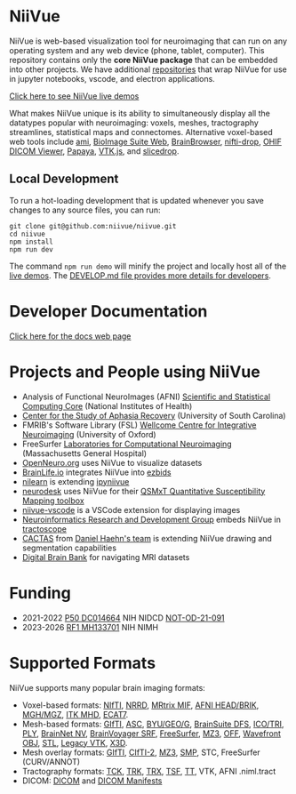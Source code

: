 # NiiVue

NiiVue is web-based visualization tool for neuroimaging that can run on any operating system and any web device (phone, tablet, computer). This repository contains only the **core NiiVue package** that can be embedded into other projects. We have additional [repositories](https://github.com/niivue) that wrap NiiVue for use in jupyter notebooks, vscode, and electron applications. 

[Click here to see NiiVue live demos](https://niivue.github.io/niivue/)

What makes NiiVue unique is its ability to simultaneously display all the datatypes popular with neuroimaging: voxels, meshes, tractography streamlines, statistical maps and connectomes. Alternative voxel-based web tools include [ami](https://fnndsc.github.io/ami/), [BioImage Suite Web](https://bioimagesuiteweb.github.io/webapp/viewer.html), [BrainBrowser](https://brainbrowser.cbrain.mcgill.ca/volume-viewer), [nifti-drop](http://vsoch.github.io/nifti-drop), [OHIF DICOM Viewer](https://viewer.ohif.org/), [Papaya](https://www.fmrib.ox.ac.uk/ukbiobank/group_means/index.html), [VTK.js](https://kitware.github.io/paraview-glance/app/), and [slicedrop](https://slicedrop.com/).

## Local Development

To run a hot-loading development that is updated whenever you save changes to any source files, you can run:

```
git clone git@github.com:niivue/niivue.git
cd niivue
npm install
npm run dev
```

The command `npm run demo` will minify the project and locally host all of the [live demos](https://niivue.github.io/niivue/). The [DEVELOP.md file provides more details for developers](./DEVELOP.md).

# Developer Documentation

[Click here for the docs web page](https://niivue.github.io/niivue/devdocs/)

# Projects and People using NiiVue

- Analysis of Functional NeuroImages (AFNI) [Scientific and Statistical Computing Core](https://afni.nimh.nih.gov/) (National Institutes of Health)
- [Center for the Study of Aphasia Recovery](https://cstar.sc.edu/) (University of South Carolina)
- FMRIB's Software Library (FSL) [Wellcome Centre for Integrative Neuroimaging](https://www.win.ox.ac.uk/) (University of Oxford)
- FreeSurfer [Laboratories for Computational Neuroimaging](https://lcn.martinos.org/) (Massachusetts General Hospital)
- [OpenNeuro.org](https://openneuro.org) uses NiiVue to visualize datasets
- [BrainLife.io](https://brainlife.io/about/) integrates NiiVue into [ezbids](https://brainlife.io/ezbids/)
- [nilearn](https://nilearn.github.io/stable/index.html) is extending [ipyniivue](https://github.com/niivue/ipyniivue)
- [neurodesk](https://www.neurodesk.org/) uses NiiVue for their [QSMxT Quantitative Susceptibility Mapping toolbox](https://github.com/QSMxT/QSMxT-UI)
- [niivue-vscode](https://github.com/niivue/niivue-vscode) is a VSCode extension for displaying images
- [Neuroinformatics Research and Development Group](http://neuroinformatics.uw.edu/) embeds NiiVue in [tractoscope](https://github.com/nrdg/tractoscope)
- [CACTAS](https://github.com/mpsych/CACTAS) from [Daniel Haehn's team](https://danielhaehn.com/) is extending NiiVue drawing and segmentation capabilities
- [Digital Brain Bank](https://elifesciences.org/articles/73153) for navigating MRI datasets

# Funding

- 2021-2022 [P50 DC014664](https://reporter.nih.gov/search/D3sOjJtXwkSRKLpYf1ctBg/project-details/10094384) NIH NIDCD [NOT-OD-21-091](https://grants.nih.gov/grants/guide/notice-files/NOT-OD-21-091.html#:~:text=NOT%2DOD%2D21%2D091,Software%20Tools%20for%20Open%20Science)
- 2023-2026 [RF1 MH133701](https://reporter.nih.gov/search/D3sOjJtXwkSRKLpYf1ctBg/project-details/10724895) NIH NIMH

# Supported Formats

NiiVue supports many popular brain imaging formats:

- Voxel-based formats: [NIfTI](https://brainder.org/2012/09/23/the-nifti-file-format/), [NRRD](http://teem.sourceforge.net/nrrd/format.html), [MRtrix MIF](https://mrtrix.readthedocs.io/en/latest/getting_started/image_data.html#mrtrix-image-formats), [AFNI HEAD/BRIK](https://afni.nimh.nih.gov/pub/dist/doc/program_help/README.attributes.html), [MGH/MGZ](https://surfer.nmr.mgh.harvard.edu/fswiki/FsTutorial/MghFormat), [ITK MHD](https://itk.org/Wiki/ITK/MetaIO/Documentation#Reading_a_Brick-of-Bytes_.28an_N-Dimensional_volume_in_a_single_file.29), [ECAT7](https://github.com/openneuropet/PET2BIDS/tree/28aae3fab22309047d36d867c624cd629c921ca6/ecat_validation/ecat_info).
- Mesh-based formats: [GIfTI](https://www.nitrc.org/projects/gifti/), [ASC](http://www.grahamwideman.com/gw/brain/fs/surfacefileformats.htm), [BYU/GEO/G](http://www.grahamwideman.com/gw/brain/fs/surfacefileformats.htm), [BrainSuite DFS](http://brainsuite.org/formats/dfs/), [ICO/TRI](http://www.grahamwideman.com/gw/brain/fs/surfacefileformats.htm), [PLY](<https://en.wikipedia.org/wiki/PLY_(file_format)>), [BrainNet NV](https://www.nitrc.org/projects/bnv/), [BrainVoyager SRF](https://support.brainvoyager.com/brainvoyager/automation-development/84-file-formats/344-users-guide-2-3-the-format-of-srf-files), [FreeSurfer](http://www.grahamwideman.com/gw/brain/fs/surfacefileformats.htm), [MZ3](https://github.com/neurolabusc/surf-ice/tree/master/mz3), [OFF](<https://en.wikipedia.org/wiki/OFF_(file_format)>), [Wavefront OBJ](https://brainder.org/tag/obj/), [STL](https://medium.com/3d-printing-stories/why-stl-format-is-bad-fea9ecf5e45), [Legacy VTK](https://vtk.org/wp-content/uploads/2015/04/file-formats.pdf), [X3D](https://3dprint.nih.gov/).
- Mesh overlay formats: [GIfTI](https://www.nitrc.org/projects/gifti/), [CIfTI-2](https://balsa.wustl.edu/about/fileTypes), [MZ3](https://github.com/neurolabusc/surf-ice/tree/master/mz3), [SMP](https://support.brainvoyager.com/brainvoyager/automation-development/84-file-formats/40-the-format-of-smp-files), STC, FreeSurfer (CURV/ANNOT)
- Tractography formats: [TCK](https://mrtrix.readthedocs.io/en/latest/getting_started/image_data.html#tracks-file-format-tck), [TRK](http://trackvis.org/docs/?subsect=fileformat), [TRX](https://github.com/frheault/tractography_file_format), [TSF](https://mrtrix.readthedocs.io/en/dev/getting_started/image_data.html#track-scalar-file-format-tsf), [TT](https://dsi-studio.labsolver.org/doc/cli_data.html), VTK, AFNI .niml.tract
- DICOM: [DICOM](https://dicom.nema.org/medical/dicom/current/output/chtml/part10/chapter_7.html) and [DICOM Manifests](docs/development-notes/dicom-manifests.md)
